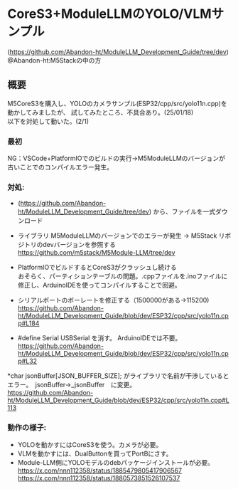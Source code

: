 # CoreS3+ModuleLLMのYOLO/VLMサンプル
(https://github.com/Abandon-ht/ModuleLLM_Development_Guide/tree/dev)<br>
@Abandon-ht:M5Stackの中の方<br>

## 概要

M5CoreS3を購入し、YOLOのカメラサンプル(ESP32/cpp/src/yolo11n.cpp)を動かしてみましたが、
試してみたところ、不具合あり。(25/01/18)<br>
以下を対処して動いた。(2/1)

### 最初
NG：VSCode+PlatformIOでのビルドの実行→M5ModuleLLMのバージョンが古いことでのコンパイルエラー発生。

### 対処:
 * (https://github.com/Abandon-ht/ModuleLLM_Development_Guide/tree/dev) から、ファイルを一式ダウンロード
   
 * ライブラリ M5ModuleLLMのバージョンでのエラーが発生 -> M5Stack リポジトリのdevバージョンを参照する<br>
https://github.com/m5stack/M5Module-LLM/tree/dev
 * PlatformIOでビルドするとCoreS3がクラッシュし続ける<br>
   おそらく、パーティションテーブルの問題。.cppファイルを.inoファイルに修正し、ArduinoIDEを使ってコンパイルすることで回避。

 * シリアルポートのボーレートを修正する（1500000がある->115200)<br>
 https://github.com/Abandon-ht/ModuleLLM_Development_Guide/blob/dev/ESP32/cpp/src/yolo11n.cpp#L184
 
 * #define Serial USBSerial  を消す。 ArduinoIDEでは不要。<br>
 https://github.com/Abandon-ht/ModuleLLM_Development_Guide/blob/dev/ESP32/cpp/src/yolo11n.cpp#L32
 
 *char jsonBuffer[JSON_BUFFER_SIZE]; がライブラリで名前が干渉しているとエラー。　jsonBuffer->_jsonBuffer　に変更。<br>
 https://github.com/Abandon-ht/ModuleLLM_Development_Guide/blob/dev/ESP32/cpp/src/yolo11n.cpp#L113
 

### 動作の様子:
 * YOLOを動かすにはCoreS3を使う。カメラが必要。<br>
 * VLMを動かすには、DualButtonを買ってPortBにさす。<br>
 * Module-LLM側にYOLOモデルのdebパッケージインストールが必要。
https://x.com/nnn112358/status/1885479805417906567<br>
https://x.com/nnn112358/status/1880573851526107537<br>


